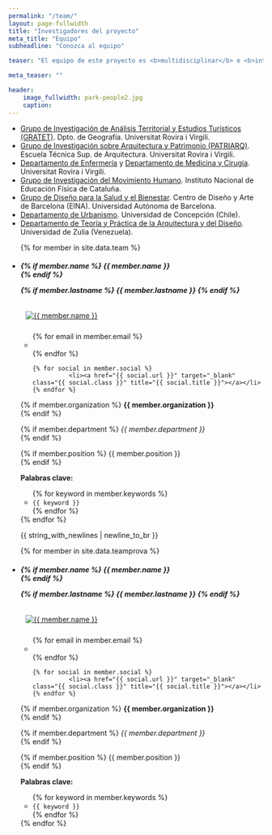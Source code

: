 ```yaml
---
permalink: "/team/"
layout: page-fullwidth
title: "Investigadores del proyecto"
meta_title: "Equipo"
subheadline: "Conozca al equipo"

teaser: "El equipo de este proyecto es <b>multidisciplinar</b> e <b>internacional</b>. En total, incorpora <b>31 investigadores</b> de los siguientes grupos de investigación o departamentos:"

meta_teaser: ""

header:
    image_fullwidth: park-people2.jpg
    caption: 
---
```

- [Grupo de Investigación de Análisis Territorial y Estudios Turísticos (GRATET)](http://www.gratet.urv.cat/ca/). Dpto. de Geografía. Universitat Rovira i Virgili.
- [Grupo de Investigación sobre Arquitectura y Patrimonio (PATRIARQ)](https://www.etsa.urv.cat/es/investigacion/patrimoni-historic/). Escuela Técnica Sup. de Arquitectura. Universitat Rovira i Virgili.
- [Departamento de Enfermería](https://www.dinfermeria.urv.cat/es/) y [Departamento de Medicina y Cirugía](https://www.medicinaicirurgia.urv.cat/es/). Universitat Rovira i Virgili.
- [Grupo de Investigación del Movimiento Humano](https://inefc.gencat.cat/es/inefc/recerca_i_doctorat/grups_de_recerca/grup_recerca_moviment_huma/). Instituto Nacional de Educación Física de Cataluña.
- [Grupo de Diseño para la Salud y el Bienestar](https://www.eina.cat/es/investigacion/grupo-investigacion-diseno-salud-bienestar). Centro de Diseño y Arte de Barcelona (EINA). Universidad Autónoma de Barcelona.
- [Departamento de Urbanismo](http://faug.udec.cl/?page_id=14265). Universidad de Concepción (Chile).
- [Departamento de Teoría y Práctica de la Arquitectura y del Diseño](https://www.universia.net/uy/universidades/universidad-zulia.01043.html). Universidad de Zulia (Venezuela).


<ul class="small-block-grid-2 medium-block-grid-3 large-block-grid-4">


{% for member in site.data.team %}


<li>
<div itemscope itemtype="http://schema.org/Person">

<h5>
{% if member.name %}
	{{ member.name }}<br>
{% endif %}

{% if member.lastname %}
	{{ member.lastname }}
{% endif %}
</h5>


<!-- click on image will navigate to the personal website -->
<a class="th" href="{{ member.social.first.url }}">
<img src="{{ member.pic  | prepend: "/images/team/" | prepend: "https://gratet.github.io/restaura"  }}" alt="{{ member.name }}" style="padding:10px">
</a>

<!-- social media icons -->
<ul class="inline-list">
	{% for email in member.email %}
              <li><a href="mailto:{{ email.url }}?subject=Proyecto RESTAURA" class="{{ email.class }}" title="{{ email.title }}"></a></li>
	{% endfor %}


	{% for social in member.social %}
              <li><a href="{{ social.url }}" target="_blank" class="{{ social.class }}" title="{{ social.title }}"></a></li>
	{% endfor %}
</ul><!-- /.inline-list -->


{% if member.organization %}
	<strong>{{ member.organization }}</strong><br/>
{% endif %}

{% if member.department %}
	<i>{{ member.department }}</i><br/>
{% endif %}
	
{% if member.position %}
	{{ member.position }}<br/>
{% endif %}


<strong>Palabras clave:</strong>
<ul>
{% for keyword in member.keywords %}
	<li><code class="highlighter-rouge">{{ keyword }}</code></li>
{% endfor %}
</ul>



</div> <!-- http://schema.org/Person -->
</li>
{% endfor %}

{{ string_with_newlines | newline_to_br }}

{% for member in site.data.teamprova %}


<li>
<div itemscope itemtype="http://schema.org/Person">

<h5>
{% if member.name %}
	{{ member.name }}<br>
{% endif %}

{% if member.lastname %}
	{{ member.lastname }}
{% endif %}
</h5>


<!-- click on image will navigate to the personal website -->
<a class="th" href="{{ member.social.first.url }}">
<img src="{{ member.pic  | prepend: "/images/team/" | prepend: "https://gratet.github.io/restaura"  }}" alt="{{ member.name }}" style="padding:10px">
</a>

<!-- social media icons -->
<ul class="inline-list">
	{% for email in member.email %}
              <li><a href="mailto:{{ email.url }}?subject=Proyecto RESTAURA" class="{{ email.class }}" title="{{ email.title }}"></a></li>
	{% endfor %}


	{% for social in member.social %}
              <li><a href="{{ social.url }}" target="_blank" class="{{ social.class }}" title="{{ social.title }}"></a></li>
	{% endfor %}
</ul><!-- /.inline-list -->


{% if member.organization %}
	<strong>{{ member.organization }}</strong><br/>
{% endif %}

{% if member.department %}
	<i>{{ member.department }}</i><br/>
{% endif %}
	
{% if member.position %}
	{{ member.position }}<br/>
{% endif %}


<strong>Palabras clave:</strong>
<ul>
{% for keyword in member.keywords %}
	<li><code class="highlighter-rouge">{{ keyword }}</code></li>
{% endfor %}
</ul>



</div> <!-- http://schema.org/Person -->
</li>
{% endfor %}
